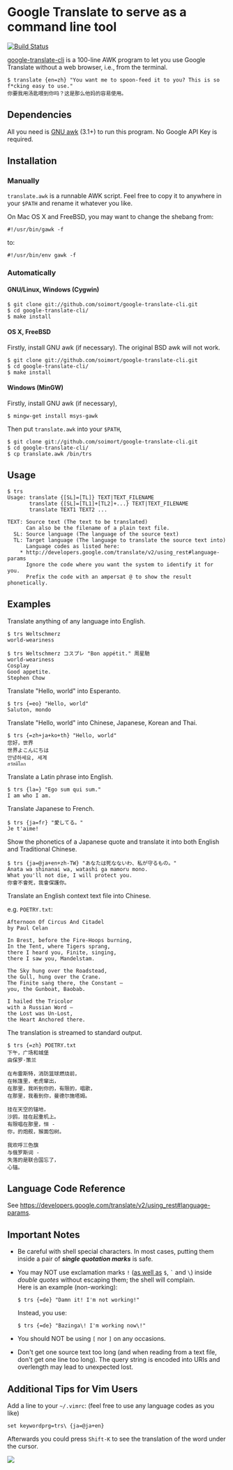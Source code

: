 # Google Translate to serve as a command line tool

[![Build Status](https://travis-ci.org/soimort/google-translate-cli.png?branch=master)](https://travis-ci.org/soimort/google-translate-cli)

[google-translate-cli](https://github.com/soimort/google-translate-cli) is a 100-line AWK program to let you use Google Translate without a web browser, i.e., from the terminal.

    $ translate {en=zh} "You want me to spoon-feed it to you? This is so f*cking easy to use."
    你要我用汤匙喂到你吗？这是那么他妈的容易使用。

## Dependencies

All you need is [GNU awk](http://www.gnu.org/software/gawk/) (3.1+) to run this program. No Google API Key is required.

## Installation

### Manually

`translate.awk` is a runnable AWK script. Feel free to copy it to anywhere in your `$PATH` and rename it whatever you like.

On Mac OS X and FreeBSD, you may want to change the shebang from:

    #!/usr/bin/gawk -f

to:

    #!/usr/bin/env gawk -f

### Automatically

#### GNU/Linux, Windows (Cygwin)

    $ git clone git://github.com/soimort/google-translate-cli.git
    $ cd google-translate-cli/
    $ make install

#### OS X, FreeBSD

Firstly, install GNU awk (if necessary). The original BSD awk will not work.

    $ git clone git://github.com/soimort/google-translate-cli.git
    $ cd google-translate-cli/
    $ make install

#### Windows (MinGW)

Firstly, install GNU awk (if necessary),

    $ mingw-get install msys-gawk

Then put `translate.awk` into your `$PATH`,

    $ git clone git://github.com/soimort/google-translate-cli.git
    $ cd google-translate-cli/
    $ cp translate.awk /bin/trs

## Usage

    $ trs
    Usage: translate {[SL]=[TL]} TEXT|TEXT_FILENAME
           translate {[SL]=[TL1]+[TL2]+...} TEXT|TEXT_FILENAME
           translate TEXT1 TEXT2 ...

    TEXT: Source text (The text to be translated)
          Can also be the filename of a plain text file.
      SL: Source language (The language of the source text)
      TL: Target language (The language to translate the source text into)
          Language codes as listed here:
        * http://developers.google.com/translate/v2/using_rest#language-params
          Ignore the code where you want the system to identify it for you.
          Prefix the code with an ampersat @ to show the result phonetically.

## Examples

Translate anything of any language into English.

    $ trs Weltschmerz
    world-weariness

    $ trs Weltschmerz コスプレ "Bon appétit." 周星馳
    world-weariness
    Cosplay
    Good appetite.
    Stephen Chow

Translate "Hello, world" into Esperanto.

    $ trs {=eo} "Hello, world"
    Saluton, mondo

Translate "Hello, world" into Chinese, Japanese, Korean and Thai.

    $ trs {=zh+ja+ko+th} "Hello, world"
    您好，世界
    世界よこんにちは
    안녕하세요, 세계
    สวัสดีโลก

Translate a Latin phrase into English.

    $ trs {la=} "Ego sum qui sum."
    I am who I am.

Translate Japanese to French.

    $ trs {ja=fr} "愛してる。"
    Je t'aime!

Show the phonetics of a Japanese quote and translate it into both English and Traditional Chinese.

    $ trs {ja=@ja+en+zh-TW} "あなたは死なないわ、私が守るもの。"
    Anata wa shinanai wa, watashi ga mamoru mono. 
    What you'll not die, I will protect you.
    你會不會死，我會保護你。

Translate an English context text file into Chinese.

e.g. `POETRY.txt`:

    Afternoon Of Circus And Citadel
    by Paul Celan

    In Brest, before the Fire-Hoops burning,
    In the Tent, where Tigers sprang,
    there I heard you, Finite, singing,
    there I saw you, Mandelstam.

    The Sky hung over the Roadstead,
    the Gull, hung over the Crane.
    The Finite sang there, the Constant –
    you, the Gunboat, Baobab.

    I hailed the Tricolor
    with a Russian Word –
    the Lost was Un-Lost,
    the Heart Anchored there.

The translation is streamed to standard output.

    $ trs {=zh} POETRY.txt
    下午，广场和城堡
    由保罗·策兰

    在布雷斯特，消防篮球燃烧前，
    在帐篷里，老虎窜出，
    在那里，我听到你的，有限的，唱歌，
    在那里，我看到你，曼德尔施塔姆。

    挂在天空的锚地，
    沙鸥，挂在起重机上。
    有限唱在那里，恒 - 
    你，的炮舰，猴面包树。

    我欢呼三色旗
    与俄罗斯词 - 
    失落的是联合国忘了，
    心锚。
    

## Language Code Reference

See <https://developers.google.com/translate/v2/using_rest#language-params>.

## Important Notes

* Be careful with shell special characters. In most cases, putting them inside a pair of ___single quotation marks___ is safe.

* You may NOT use exclamation marks `!` ([as well as](http://www.gnu.org/software/bash/manual/html_node/Double-Quotes.html) `$`, <code>&#96;</code> and `\`) inside _double quotes_ without escaping them; the shell will complain.  
Here is an example (non-working):

    `$ trs {=de} "Damn it! I'm not working!"`

  Instead, you use:

    `$ trs {=de} "Bazinga\! I'm working now\!"`

* You should NOT be using `[` nor `]` on any occasions.

* Don't get one source text too long (and when reading from a text file, don't get one line too long). The query string is encoded into URIs and overlength may lead to unexpected lost.

## Additional Tips for Vim Users

Add a line to your `~/.vimrc`: (feel free to use any language codes as you like)

    set keywordprg=trs\ {ja=@ja+en}

Afterwards you could press `Shift-K` to see the translation of the word under the cursor.

![](http://i.imgur.com/OK2UYyn.gif)

